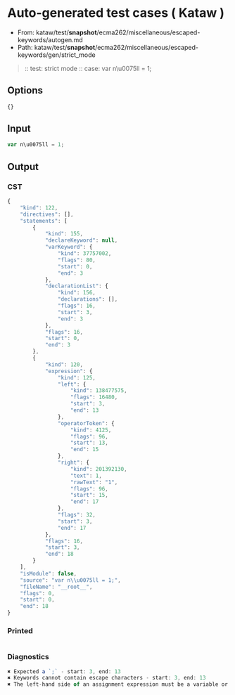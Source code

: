 # Auto-generated test cases ( Kataw )
- From: kataw/test/__snapshot__/ecma262/miscellaneous/escaped-keywords/autogen.md
- Path: kataw/test/__snapshot__/ecma262/miscellaneous/escaped-keywords/gen/strict_mode
> :: test: strict mode
> :: case: var n\u0075ll = 1;
## Options

`````js
{}
`````
## Input

`````js
var n\u0075ll = 1;
`````
## Output

### CST

```javascript
{
    "kind": 122,
    "directives": [],
    "statements": [
        {
            "kind": 155,
            "declareKeyword": null,
            "varKeyword": {
                "kind": 37757002,
                "flags": 80,
                "start": 0,
                "end": 3
            },
            "declarationList": {
                "kind": 156,
                "declarations": [],
                "flags": 16,
                "start": 3,
                "end": 3
            },
            "flags": 16,
            "start": 0,
            "end": 3
        },
        {
            "kind": 120,
            "expression": {
                "kind": 125,
                "left": {
                    "kind": 138477575,
                    "flags": 16480,
                    "start": 3,
                    "end": 13
                },
                "operatorToken": {
                    "kind": 4125,
                    "flags": 96,
                    "start": 13,
                    "end": 15
                },
                "right": {
                    "kind": 201392130,
                    "text": 1,
                    "rawText": "1",
                    "flags": 96,
                    "start": 15,
                    "end": 17
                },
                "flags": 32,
                "start": 3,
                "end": 17
            },
            "flags": 16,
            "start": 3,
            "end": 18
        }
    ],
    "isModule": false,
    "source": "var n\\u0075ll = 1;",
    "fileName": "__root__",
    "flags": 0,
    "start": 0,
    "end": 18
}
```

### Printed

```javascript

```

### Diagnostics

```javascript
✖ Expected a `;` - start: 3, end: 13
✖ Keywords cannot contain escape characters - start: 3, end: 13
✖ The left-hand side of an assignment expression must be a variable or a property access - start: 13, end: 15

```


